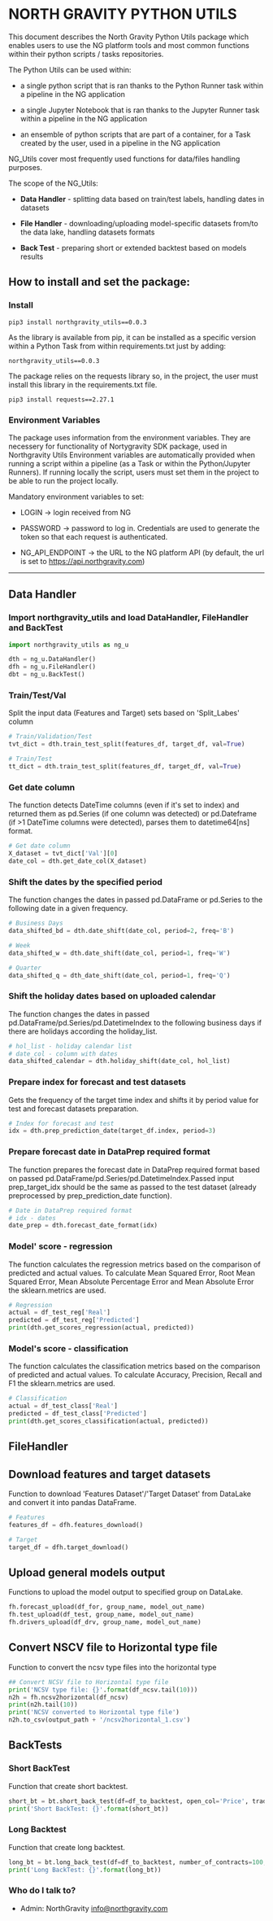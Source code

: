 # NORTH GRAVITY PYTHON UTILS #

This document describes the North Gravity Python Utils package which enables users to use the NG platform tools and most common functions within their python scripts / tasks repositories. 

The Python Utils can be used within:

- a single python script that is ran thanks to the Python Runner task within a pipeline in the NG application

- a single Jupyter Notebook that is ran thanks to the Jupyter Runner task within a pipeline in the NG application

- an ensemble of python scripts that are part of a container, for a Task created by the user, used in a pipeline in the NG application

 

NG_Utils cover most frequently used functions for data/files handling purposes.

The scope of the NG_Utils:

- **Data Handler** - splitting data based on train/test labels, handling dates in datasets  

- **File Handler** - downloading/uploading model-specific datasets from/to the data lake, handling datasets formats

- **Back Test** - preparing short or extended backtest based on models results




## How to install and set the package: 
### Install
```text
pip3 install northgravity_utils==0.0.3
```
As the library is available from pip, it can be installed as a specific version within a Python Task from within requirements.txt just by adding:
```text
northgravity_utils==0.0.3
```
The package relies on the requests library so, in the project, the user must install this library in the requirements.txt file.
```text
pip3 install requests==2.27.1
```


### Environment Variables
The package uses information from the environment variables. They are necessery for functionality of Nortygravity SDK package, used in Northgravity Utils
Environment variables are automatically provided when running a script within a pipeline (as a Task or within the Python/Jupyter Runners).
If running locally the script, users must set them in the project to be able to run the project locally.


Mandatory environment variables to set:

- LOGIN → login received from NG

- PASSWORD → password to log in. Credentials are used to generate the token so that each request is authenticated.

- NG_API_ENDPOINT → the URL to the NG platform API (by default, the url is set to https://api.northgravity.com)



 --- - 
## Data Handler
### Import northgravity_utils and load DataHandler, FileHandler and BackTest

```python
import northgravity_utils as ng_u

dth = ng_u.DataHandler()
dfh = ng_u.FileHandler()
dbt = ng_u.BackTest()
```
### Train/Test/Val
Split the input data (Features and Target) sets based on 'Split_Labes' column

```python
# Train/Validation/Test
tvt_dict = dth.train_test_split(features_df, target_df, val=True)

# Train/Test
tt_dict = dth.train_test_split(features_df, target_df, val=True)
```

### Get date column
The function detects DateTime columns (even if it's set to index) and returned them as pd.Series (if one column was detected) or pd.Dateframe (if >1 DateTime columns were detected), parses them to datetime64[ns] format.
```python
# Get date column
X_dataset = tvt_dict['Val'][0]
date_col = dth.get_date_col(X_dataset)
```

### Shift the dates by the specified period
The function changes the dates in passed pd.DataFrame or pd.Series to the following date in a given frequency.
```python
# Business Days
data_shifted_bd = dth.date_shift(date_col, period=2, freq='B')

# Week
data_shifted_w = dth.date_shift(date_col, period=1, freq='W')

# Quarter
data_shifted_q = dth_date_shift(date_col, period=1, freq='Q')
```

### Shift the holiday dates based on uploaded calendar
The function changes the dates in passed pd.DataFrame/pd.Series/pd.DatetimeIndex to the following business days if there are holidays according the holiday_list.
```python
# hol_list - holiday calendar list
# date_col - column with dates
data_shifted_calendar = dth.holiday_shift(date_col, hol_list)
```
### Prepare index for forecast and test datasets
Gets the frequency of the target time index and shifts it by period value for test and forecast datasets preparation.
```python
# Index for forecast and test
idx = dth.prep_prediction_date(target_df.index, period=3)
```

### Prepare forecast date in DataPrep required format
The function prepares the forecast date in DataPrep required format based on passed pd.DataFrame/pd.Series/pd.DatetimeIndex.Passed input prep_target_idx should be the same as passed to the test dataset (already preprocessed by prep_prediction_date function).
```python
# Date in DataPrep required format
# idx - dates
date_prep = dth.forecast_date_format(idx)
```

### Model' score - regression
The function calculates the regression metrics based on the comparison of predicted and actual values. To calculate Mean Squared Error, Root Mean Squared Error, Mean Absolute Percentage Error and Mean Absolute Error the sklearn.metrics are used.
```python
# Regression
actual = df_test_reg['Real']
predicted = df_test_reg['Predicted']
print(dth.get_scores_regression(actual, predicted))
```

### Model's score - classification
The function calculates the classification metrics based on the comparison of predicted and actual values. To calculate Accuracy, Precision, Recall and F1 the sklearn.metrics are used.
```python
# Classification
actual = df_test_class['Real']
predicted = df_test_class['Predicted']
print(dth.get_scores_classification(actual, predicted))
```

## FileHandler

## Download features and target datasets
Function to download 'Features Dataset'/'Target Dataset' from DataLake and convert it into pandas DataFrame.
```python
# Features
features_df = dfh.features_download()

# Target
target_df = dfh.target_download()
```

## Upload general models output
Functions to upload the model output to specified group on DataLake.
```python
fh.forecast_upload(df_for, group_name, model_out_name)
fh.test_upload(df_test, group_name, model_out_name)
fh.drivers_upload(df_drv, group_name, model_out_name)
```

## Convert NSCV file to Horizontal type file
Function to convert the ncsv type files into the horizontal type
```python
## Convert NCSV file to Horizontal type file
print('NCSV type file: {}'.format(df_ncsv.tail(10)))
n2h = fh.ncsv2horizontal(df_ncsv)
print(n2h.tail(10))
print('NCSV converted to Horizontal type file')
n2h.to_csv(output_path + '/ncsv2horizontal_1.csv')
```

## BackTests

### Short BackTest
Function that create short backtest.
```python
short_bt = bt.short_back_test(df=df_to_backtest, open_col='Price', trading_signal_col='Signal')
print('Short BackTest: {}'.format(short_bt))
```

### Long Backtest
Function that create long backtest.
```python
long_bt = bt.long_back_test(df=df_to_backtest, number_of_contracts=100, open_col='Price', trading_signal_col='Signal')
print('Long BackTest: {}'.format(long_bt))
```


### Who do I talk to? ###
* Admin: NorthGravity info@northgravity.com